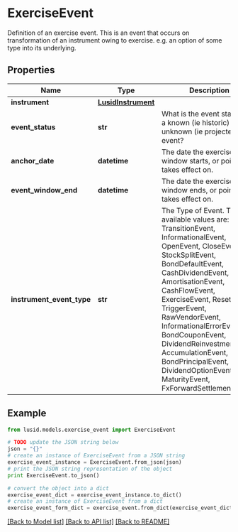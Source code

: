 # ExerciseEvent

Definition of an exercise event.  This is an event that occurs on transformation of an instrument owing to exercise. e.g. an option of  some type into its underlying.

## Properties
Name | Type | Description | Notes
------------ | ------------- | ------------- | -------------
**instrument** | [**LusidInstrument**](LusidInstrument.md) |  | 
**event_status** | **str** | What is the event status, is it a known (ie historic) or unknown (ie projected) event? | 
**anchor_date** | **datetime** | The date the exercise window starts, or point it takes effect on. | 
**event_window_end** | **datetime** | The date the exercise window ends, or point it takes effect on. | [optional] [readonly] 
**instrument_event_type** | **str** | The Type of Event. The available values are: TransitionEvent, InformationalEvent, OpenEvent, CloseEvent, StockSplitEvent, BondDefaultEvent, CashDividendEvent, AmortisationEvent, CashFlowEvent, ExerciseEvent, ResetEvent, TriggerEvent, RawVendorEvent, InformationalErrorEvent, BondCouponEvent, DividendReinvestmentEvent, AccumulationEvent, BondPrincipalEvent, DividendOptionEvent, MaturityEvent, FxForwardSettlementEvent | 

## Example

```python
from lusid.models.exercise_event import ExerciseEvent

# TODO update the JSON string below
json = "{}"
# create an instance of ExerciseEvent from a JSON string
exercise_event_instance = ExerciseEvent.from_json(json)
# print the JSON string representation of the object
print ExerciseEvent.to_json()

# convert the object into a dict
exercise_event_dict = exercise_event_instance.to_dict()
# create an instance of ExerciseEvent from a dict
exercise_event_form_dict = exercise_event.from_dict(exercise_event_dict)
```
[[Back to Model list]](../README.md#documentation-for-models) [[Back to API list]](../README.md#documentation-for-api-endpoints) [[Back to README]](../README.md)


